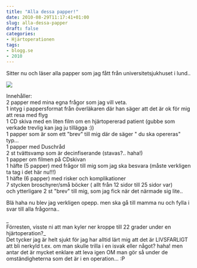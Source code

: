 ```yaml
---
title: "Alla dessa papper!"
date: 2010-08-29T11:17:41+01:00
slug: alla-dessa-papper
draft: false
categories:
- Hjärtoperationen
tags:
- blogg.se
- 2010
---
```

Sitter nu och läser alla papper som jag fått från universitetsjukhuset i lund..  
  
![](/assets/images/blogg.se/dsc08879_104928410.jpg)  
  
Innehåller:  
2 papper med mina egna frågor som jag vill veta.  
1 intyg i pappersformat från överläkaren där han säger att det är ok för mig att resa med flyg  
1 CD skiva med en liten film om en hjärtopererad patient (gubbe som verkade trevlig kan jag ju tillägga :))  
1 papper som är som ett "brev" till mig där de säger " du ska opereras" typ...  
1 papper med Duschråd  
2 st tvättsvamp som är decinfiserande (stavas?.. haha!)  
1 papper om filmen på CDskivan  
1 häfte (5 papper) med frågor till mig som jag ska besvara (måste verkligen ta tag i det här nu!!!)  
1 häfte (6 papper) med risker och komplikationer  
7 stycken broschyrer/små böcker ( allt från 12 sidor till 25 sidor var)  
och ytterligare 2 st "brev" till mig, som jag fick när det närmade sig lite..  
  
Blä haha nu blev jag verkligen opepp. men ska gå till mamma nu och fylla i svar till alla frågorna..  
  
_  
Förresten, visste ni att man kyler ner kroppe till 22 grader under en hjärtoperation?_  
Det tycker jag är helt sjukt för jag har alltid lärt mig att det är LIVSFARLIGT att bli nerkyld t.ex. om man skulle trilla i en isvak eller något? haha! men antar det är mycket enklare att leva igen OM man gör så under de omständigheterna som det är i en operation... :P